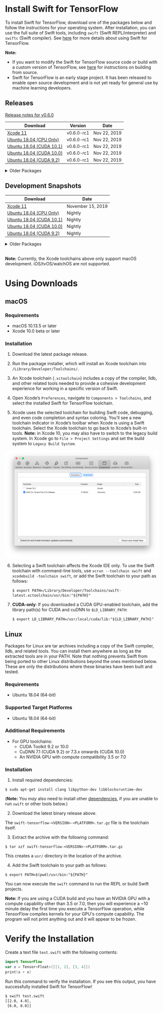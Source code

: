 # Install Swift for TensorFlow

To install Swift for TensorFlow, download one of the packages below and follow the instructions for your operating system. After installation, you can use the full suite of Swift tools, including `swift` (Swift REPL/interpreter) and `swiftc` (Swift compiler). See [here](Usage.md) for more details about using Swift for TensorFlow.

**Note:**
- If you want to modify the Swift for TensorFlow source code or build with a custom version of TensorFlow, see [here](https://github.com/apple/swift/blob/tensorflow/README.md) for instructions on building from source.
- Swift for TensorFlow is an early stage project. It has been released to enable open source development and is not yet ready for general use by machine learning developers.

## Releases

[Release notes for v0.6.0](https://docs.google.com/document/d/1LihPvZRzbncMZtXnhhWzUNWzI_FOFee_RgcyjLjh6Cs/edit)

| Download | Version | Date |
|----------|---------|------|
| [Xcode 11](https://storage.googleapis.com/swift-tensorflow-artifacts/releases/v0.6/rc1/swift-tensorflow-RELEASE-0.6-osx.pkg) | v0.6.0-rc1 | Nov 22, 2019 |
| [Ubuntu 18.04 (CPU Only)](https://storage.googleapis.com/swift-tensorflow-artifacts/releases/v0.6/rc1/swift-tensorflow-RELEASE-0.6-ubuntu18.04.tar.gz) | v0.6.0-rc1 | Nov 22, 2019 |
| [Ubuntu 18.04 (CUDA 10.1)](https://storage.googleapis.com/swift-tensorflow-artifacts/releases/v0.6/rc1/swift-tensorflow-RELEASE-0.6-cuda10.1-cudnn7-ubuntu18.04.tar.gz) | v0.6.0-rc1 | Nov 22, 2019 |
| [Ubuntu 18.04 (CUDA 10.0)](https://storage.googleapis.com/swift-tensorflow-artifacts/releases/v0.6/rc1/swift-tensorflow-RELEASE-0.6-cuda10.0-cudnn7-ubuntu18.04.tar.gz) | v0.6.0-rc1 | Nov 22, 2019 |
| [Ubuntu 18.04 (CUDA 9.2)](https://storage.googleapis.com/swift-tensorflow-artifacts/releases/v0.6/rc1/swift-tensorflow-RELEASE-0.6-cuda9.2-cudnn7-ubuntu18.04.tar.gz) | v0.6.0-rc1 | Nov 22, 2019 |

<details>
  <summary>Older Packages</summary>

[Release notes for v0.5.0](https://docs.google.com/document/d/1p8daaIFswkOwbhmdwLJ7NRWzX0uY9jMZYRfRH0EymV8/edit)

| Download | Version | Date |
|----------|---------|------|
| [Xcode 11](https://storage.googleapis.com/swift-tensorflow-artifacts/releases/v0.5/rc1/swift-tensorflow-RELEASE-0.5-osx.pkg) | v0.5.0 | Sep 19, 2019 |
| [Ubuntu 18.04 (CPU Only)](https://storage.googleapis.com/swift-tensorflow-artifacts/releases/v0.5/rc1/swift-tensorflow-RELEASE-0.5-ubuntu18.04.tar.gz) | v0.5.0 | Sep 19, 2019 |
| [Ubuntu 18.04 (CUDA 10.0)](https://storage.googleapis.com/swift-tensorflow-artifacts/releases/v0.5/rc1/swift-tensorflow-RELEASE-0.5-cuda10.0-cudnn7-ubuntu18.04.tar.gz) | v0.5.0 | Sep 19, 2019 |
| [Ubuntu 18.04 (CUDA 9.2)](https://storage.googleapis.com/swift-tensorflow-artifacts/releases/v0.5/rc1/swift-tensorflow-RELEASE-0.5-cuda9.2-cudnn7-ubuntu18.04.tar.gz) | v0.5.0 | Sep 19, 2019 |

| Download | Version | Date |
|----------|---------|------|
| [Xcode 11 beta](https://storage.googleapis.com/swift-tensorflow-artifacts/releases/v0.4/rc4/swift-tensorflow-RELEASE-0.4-osx.pkg) | v0.4.0 | July 25, 2019 |
| [Ubuntu 18.04 (CPU Only)](https://storage.googleapis.com/swift-tensorflow-artifacts/releases/v0.4/rc4/swift-tensorflow-RELEASE-0.4-ubuntu18.04.tar.gz) | v0.4.0 | July 25, 2019 |
| [Ubuntu 18.04 (CUDA 10.0)](https://storage.googleapis.com/swift-tensorflow-artifacts/releases/v0.4/rc4/swift-tensorflow-RELEASE-0.4-cuda10.0-cudnn7-ubuntu18.04.tar.gz) | v0.4.0 | July 25, 2019 |
| [Ubuntu 18.04 (CUDA 9.2)](https://storage.googleapis.com/swift-tensorflow-artifacts/releases/v0.4/rc4/swift-tensorflow-RELEASE-0.4-cuda9.2-cudnn7-ubuntu18.04.tar.gz) | v0.4.0 | July 25, 2019 |

| Download | Version | Date |
|----------|---------|------|
| [Xcode 10](https://storage.googleapis.com/swift-tensorflow-artifacts/releases/v0.3.1/rc1/swift-tensorflow-RELEASE-0.3.1-osx.pkg) | v0.3.1 | April 30, 2019 |
| [Ubuntu 18.04 (CPU Only)](https://storage.googleapis.com/swift-tensorflow-artifacts/releases/v0.3.1/rc1/swift-tensorflow-RELEASE-0.3.1-ubuntu18.04.tar.gz) | v0.3.1 | April 30, 2019 |
| [Ubuntu 18.04 (CUDA 10.0)](https://storage.googleapis.com/swift-tensorflow-artifacts/releases/v0.3.1/rc1/swift-tensorflow-RELEASE-0.3.1-cuda10.0-cudnn7-ubuntu18.04.tar.gz) | v0.3.1 | April 30, 2019 |
| [Ubuntu 18.04 (CUDA 9.2)](https://storage.googleapis.com/swift-tensorflow-artifacts/releases/v0.3.1/rc1/swift-tensorflow-RELEASE-0.3.1-cuda9.2-cudnn7-ubuntu18.04.tar.gz) | v0.3.1 | April 30, 2019 |

| Download | Version | Date |
|----------|---------|------|
| [Xcode 10](https://storage.googleapis.com/swift-tensorflow-artifacts/releases/v0.3/rc1/swift-tensorflow-RELEASE-0.3-osx.pkg) | v0.3 | April 23, 2019 |
| [Ubuntu 18.04 (CPU Only)](https://storage.googleapis.com/swift-tensorflow-artifacts/releases/v0.3/rc1/swift-tensorflow-RELEASE-0.3-ubuntu18.04.tar.gz) | v0.3 | April 23, 2019 |
| [Ubuntu 18.04 (CUDA 10.0)](https://storage.googleapis.com/swift-tensorflow-artifacts/releases/v0.3/rc1/swift-tensorflow-RELEASE-0.3-cuda10.0-cudnn7-ubuntu18.04.tar.gz) | v0.3 | April 23, 2019 |
| [Ubuntu 18.04 (CUDA 9.2)](https://storage.googleapis.com/swift-tensorflow-artifacts/releases/v0.3/rc1/swift-tensorflow-RELEASE-0.3-cuda9.2-cudnn7-ubuntu18.04.tar.gz) | v0.3 | April 23, 2019 |

| Download | Version | Date |
|----------|---------|------|
| [Xcode 10](https://storage.googleapis.com/s4tf-kokoro-artifact-testing/versions/v0.2/rc3/swift-tensorflow-RELEASE-0.2-osx.pkg) | v0.2 | March 1, 2019 |
| [Ubuntu 18.04 (CPU Only)](https://storage.googleapis.com/s4tf-kokoro-artifact-testing/versions/v0.2/rc3/swift-tensorflow-RELEASE-0.2-ubuntu18.04.tar.gz) | v0.2 | March 1, 2019 |
| [Ubuntu 18.04 (CUDA 10.0)](https://storage.googleapis.com/s4tf-kokoro-artifact-testing/versions/v0.2/rc3/swift-tensorflow-RELEASE-0.2-cuda10.0-cudnn7-ubuntu18.04.tar.gz) | v0.2 | March 1, 2019 |
| [Ubuntu 18.04 (CUDA 9.2)](https://storage.googleapis.com/s4tf-kokoro-artifact-testing/versions/v0.2/rc3/swift-tensorflow-RELEASE-0.2-cuda9.2-cudnn7-ubuntu18.04.tar.gz) | v0.2 | March 1, 2019 |

</details>

## Development Snapshots

| Download | Date |
|----------|------|
| [Xcode 11](https://storage.googleapis.com/swift-tensorflow/mac/swift-tensorflow-DEVELOPMENT-2019-11-15-a-osx.pkg) | November 15, 2019 |
| [Ubuntu 18.04 (CPU Only)](https://storage.googleapis.com/swift-tensorflow-artifacts/nightlies/latest/swift-tensorflow-DEVELOPMENT-ubuntu18.04.tar.gz) | Nightly |
| [Ubuntu 18.04 (CUDA 10.1)](https://storage.googleapis.com/swift-tensorflow-artifacts/nightlies/latest/swift-tensorflow-DEVELOPMENT-cuda10.1-cudnn7-ubuntu18.04.tar.gz) | Nightly |
| [Ubuntu 18.04 (CUDA 10.0)](https://storage.googleapis.com/swift-tensorflow-artifacts/nightlies/latest/swift-tensorflow-DEVELOPMENT-cuda10.0-cudnn7-ubuntu18.04.tar.gz) | Nightly |
| [Ubuntu 18.04 (CUDA 9.2)](https://storage.googleapis.com/swift-tensorflow-artifacts/nightlies/latest/swift-tensorflow-DEVELOPMENT-cuda9.2-cudnn7-ubuntu18.04.tar.gz) | Nightly |

<details>
  <summary>Older Packages</summary>

### Xcode

#### Xcode 11

| Download |
|----------|
| [November 11, 2019](https://storage.googleapis.com/swift-tensorflow/mac/swift-tensorflow-DEVELOPMENT-2019-11-11-a-osx.pkg) |
| [November 7, 2019](https://storage.googleapis.com/swift-tensorflow/mac/swift-tensorflow-DEVELOPMENT-2019-11-07-a-osx.pkg) |
| [November 4, 2019](https://storage.googleapis.com/swift-tensorflow/mac/swift-tensorflow-DEVELOPMENT-2019-11-04-a-osx.pkg) |
| [August 28, 2019](https://storage.googleapis.com/swift-tensorflow/mac/swift-tensorflow-DEVELOPMENT-2019-08-28-a-osx.pkg) |
| [August 10, 2019](https://storage.googleapis.com/swift-tensorflow/mac/swift-tensorflow-DEVELOPMENT-2019-08-10-a-osx.pkg) |
| [August 8, 2019](https://storage.googleapis.com/swift-tensorflow/mac/swift-tensorflow-DEVELOPMENT-2019-08-08-a-osx.pkg) |
| [July 25, 2019](https://storage.googleapis.com/swift-tensorflow/mac/swift-tensorflow-DEVELOPMENT-2019-07-25-a-osx.pkg) |

#### Xcode 10

| Download |
|----------|
| [June 17, 2019](https://storage.googleapis.com/swift-tensorflow/mac/swift-tensorflow-DEVELOPMENT-2019-06-17-a-osx.pkg) |
| [June 13, 2019](https://storage.googleapis.com/swift-tensorflow/mac/swift-tensorflow-DEVELOPMENT-2019-06-13-a-osx.pkg) |
| [June 12, 2019](https://storage.googleapis.com/swift-tensorflow/mac/swift-tensorflow-DEVELOPMENT-2019-06-12-a-osx.pkg) |
| [June 6, 2019](https://storage.googleapis.com/swift-tensorflow/mac/swift-tensorflow-DEVELOPMENT-2019-06-06-a-osx.pkg) |
| [June 4, 2019](https://storage.googleapis.com/swift-tensorflow/mac/swift-tensorflow-DEVELOPMENT-2019-06-04-a-osx.pkg) |
| [April 16, 2019](https://storage.googleapis.com/swift-tensorflow/mac/swift-tensorflow-DEVELOPMENT-2019-04-16-a-osx.pkg) |
| [March 26, 2019](https://storage.googleapis.com/swift-tensorflow/mac/swift-tensorflow-DEVELOPMENT-2019-03-26-a-osx.pkg) |
| [March 23, 2019](https://storage.googleapis.com/swift-tensorflow/mac/swift-tensorflow-DEVELOPMENT-2019-03-23-a-osx.pkg) |
| [February 25, 2019](https://storage.googleapis.com/swift-tensorflow/mac/swift-tensorflow-DEVELOPMENT-2019-02-25-a-osx.pkg) |
| [February 20, 2019](https://storage.googleapis.com/swift-tensorflow/mac/swift-tensorflow-DEVELOPMENT-2019-02-20-a-osx.pkg) |
| [February 18, 2019](https://storage.googleapis.com/swift-tensorflow/mac/swift-tensorflow-DEVELOPMENT-2019-02-18-a-osx.pkg) |
| [February 13, 2019](https://storage.googleapis.com/swift-tensorflow/mac/swift-tensorflow-DEVELOPMENT-2019-02-13-a-osx.pkg) |
| [February 10, 2019](https://storage.googleapis.com/swift-tensorflow/mac/swift-tensorflow-DEVELOPMENT-2019-02-10-a-osx.pkg) |
| [January 04, 2019](https://storage.googleapis.com/swift-tensorflow/mac/swift-tensorflow-DEVELOPMENT-2019-01-04-a-osx.pkg) |

### Ubuntu 16.04

| Download |
|----------|
| [January 04, 2019](https://storage.googleapis.com/swift-tensorflow/ubuntu16.04/swift-tensorflow-DEVELOPMENT-2019-01-04-a-ubuntu16.04.tar.gz) |

</details>

<br/>

**Note:** Currently, the Xcode toolchains above only support macOS development. iOS/tvOS/watchOS are not supported.

# Using Downloads

## macOS

### Requirements

* macOS 10.13.5 or later
* Xcode 10.0 beta or later

### Installation

1. Download the latest package release.

2. Run the package installer, which will install an Xcode toolchain into `/Library/Developer/Toolchains/`.

3. An Xcode toolchain (`.xctoolchain`) includes a copy of the compiler, lldb, and other related tools needed to provide a cohesive development experience for working in a specific version of Swift.

4. Open Xcode’s `Preferences`, navigate to `Components > Toolchains`, and select the installed Swift for TensorFlow toolchain.

5. Xcode uses the selected toolchain for building Swift code, debugging, and even code completion and syntax coloring. You’ll see a new toolchain indicator in Xcode’s toolbar when Xcode is using a Swift toolchain. Select the Xcode toolchain to go back to Xcode’s built-in tools.  **Note:** in Xcode 10, you may also have to switch to the legacy build system.  In Xcode go to `File > Project Settings` and set the build system to `Legacy Build System`.

<p align="center">
  <img src="docs/images/Installation-XcodePreferences.png?raw=true" alt="Select toolchain in Xcode preferences."/>
</p>

6. Selecting a Swift toolchain affects the Xcode IDE only. To use the Swift toolchain with command-line tools, use `xcrun --toolchain swift` and `xcodebuild -toolchain swift`, or add the Swift toolchain to your path as follows:

    ```console
    $ export PATH=/Library/Developer/Toolchains/swift-latest.xctoolchain/usr/bin:"${PATH}"
    ```

7. **CUDA-only**: If you downloaded a CUDA GPU-enabled toolchain, add the library path(s) for CUDA and cuDNN to `$LD_LIBRARY_PATH`:

    ```console
    $ export LD_LIBRARY_PATH=/usr/local/cuda/lib:"${LD_LIBRARY_PATH}"
    ```

## Linux

Packages for Linux are tar archives including a copy of the Swift compiler, lldb, and related tools. You can install them anywhere as long as the extracted tools are in your PATH.
Note that nothing prevents Swift from being ported to other Linux distributions beyond the ones mentioned below. These are only the distributions where these binaries have been built and tested.

### Requirements

* Ubuntu 18.04 (64-bit)

### Supported Target Platforms

* Ubuntu 18.04 (64-bit)

### Additional Requirements

* For GPU toolchains:
  * CUDA Toolkit 9.2 or 10.0
  * CuDNN 7.1 (CUDA 9.2) or 7.3.x onwards (CUDA 10.0)
  * An NVIDIA GPU with compute compatibility 3.5 or 7.0

### Installation

1. Install required dependencies:

```console
$ sudo apt-get install clang libpython-dev libblocksruntime-dev
```
(**Note:** You _may_ also need to install other [dependencies](https://github.com/apple/swift#linux), if you are unable to run `swift` or other tools below.)

2. Download the latest binary release above.

The `swift-tensorflow-<VERSION>-<PLATFORM>.tar.gz` file is the toolchain itself.

3. Extract the archive with the following command:

```console
$ tar xzf swift-tensorflow-<VERSION>-<PLATFORM>.tar.gz
```

This creates a `usr/` directory in the location of the archive.

4. Add the Swift toolchain to your path as follows:

```console
$ export PATH=$(pwd)/usr/bin:"${PATH}"
```

You can now execute the `swift` command to run the REPL or build Swift projects.

**Note:** If you are using a CUDA build and you have an NVIDIA GPU with a compute capability other than 3.5 or 7.0, then you will experience a ~10 minute delay the first time you execute a TensorFlow operation, while TensorFlow compiles kernels for your GPU's compute capability. The program will not print anything out and it will appear to be frozen.

# Verify the Installation

Create a text file `test.swift` with the following contents:

```swift
import TensorFlow
var x = Tensor<Float>([[1, 2], [3, 4]])
print(x + x)
```

Run this command to verify the installation. If you see this output, you have successfully installed Swift for TensorFlow!

```console
$ swift test.swift
[[2.0, 4.0],
 [6.0, 8.0]]
```
